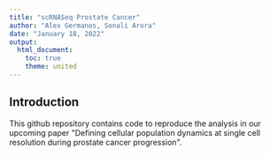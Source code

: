 ```yaml
---
title: "scRNASeq Prostate Cancer"
author: "Alex Germanos, Sonali Arora"
date: "January 18, 2022"
output: 
  html_document:
    toc: true
    theme: united
---
```


## Introduction

This github repository contains code to reproduce the analysis in our upcoming paper 
"Defining cellular population dynamics at single cell resolution during prostate cancer progression".
